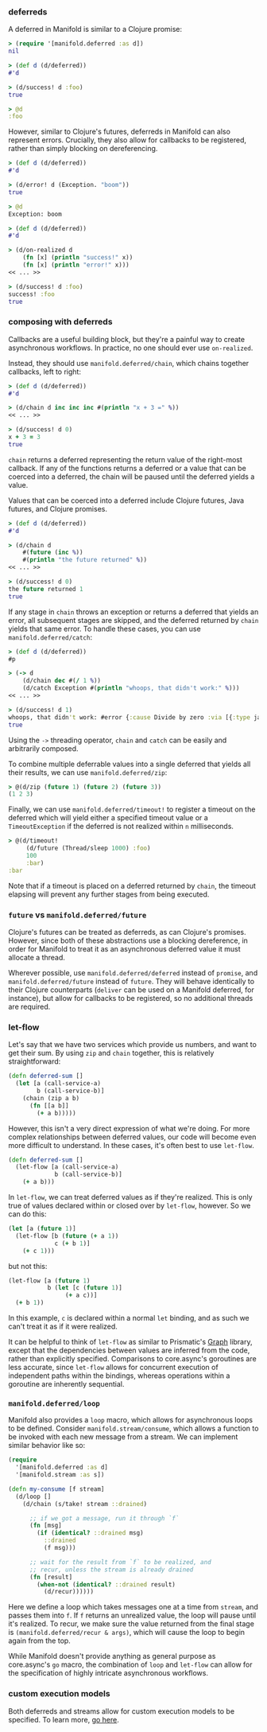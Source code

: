 ### deferreds

A deferred in Manifold is similar to a Clojure promise:

```clj
> (require '[manifold.deferred :as d])
nil

> (def d (d/deferred))
#'d

> (d/success! d :foo)
true

> @d
:foo
```

However, similar to Clojure's futures, deferreds in Manifold can also represent errors.  Crucially, they also allow for callbacks to be registered, rather than simply blocking on dereferencing.

```clj
> (def d (d/deferred))
#'d

> (d/error! d (Exception. "boom"))
true

> @d
Exception: boom
```

```clj
> (def d (d/deferred))
#'d

> (d/on-realized d
    (fn [x] (println "success!" x))
    (fn [x] (println "error!" x)))
<< ... >>

> (d/success! d :foo)
success! :foo
true
```

### composing with deferreds

Callbacks are a useful building block, but they're a painful way to create asynchronous workflows.  In practice, no one should ever use `on-realized`.

Instead, they should use `manifold.deferred/chain`, which chains together callbacks, left to right:

```clj
> (def d (d/deferred))
#'d

> (d/chain d inc inc inc #(println "x + 3 =" %))
<< ... >>

> (d/success! d 0)
x + 3 = 3
true
```

`chain` returns a deferred representing the return value of the right-most callback.  If any of the functions returns a deferred or a value that can be coerced into a deferred, the chain will be paused until the deferred yields a value.

Values that can be coerced into a deferred include Clojure futures, Java futures, and Clojure promises.

```clj
> (def d (d/deferred))
#'d

> (d/chain d
    #(future (inc %))
    #(println "the future returned" %))
<< ... >>

> (d/success! d 0)
the future returned 1
true
```

If any stage in `chain` throws an exception or returns a deferred that yields an error, all subsequent stages are skipped, and the deferred returned by `chain` yields that same error.  To handle these cases, you can use `manifold.deferred/catch`:

```clj
> (def d (d/deferred))
#p

> (-> d
    (d/chain dec #(/ 1 %))
    (d/catch Exception #(println "whoops, that didn't work:" %)))
<< ... >>

> (d/success! d 1)
whoops, that didn't work: #error {:cause Divide by zero :via [{:type java.lang.ArithmeticException ...
true
```

Using the `->` threading operator, `chain` and `catch` can be easily and arbitrarily composed.

To combine multiple deferrable values into a single deferred that yields all their results, we can use `manifold.deferred/zip`:

```clj
> @(d/zip (future 1) (future 2) (future 3))
(1 2 3)
```

Finally, we can use `manifold.deferred/timeout!` to register a timeout on the deferred which will yield either a specified timeout value or a `TimeoutException` if the deferred is not realized within `n` milliseconds.

```clj
> @(d/timeout!
     (d/future (Thread/sleep 1000) :foo)
     100
     :bar)
:bar
```

Note that if a timeout is placed on a deferred returned by `chain`, the timeout elapsing will prevent any further stages from being executed.

### `future` vs `manifold.deferred/future`

Clojure's futures can be treated as deferreds, as can Clojure's promises.  However, since both of these abstractions use a blocking dereference, in order for Manifold to treat it as an asynchronous deferred value it must allocate a thread.

Wherever possible, use `manifold.deferred/deferred` instead of `promise`, and `manifold.deferred/future` instead of `future`.  They will behave identically to their Clojure counterparts (`deliver` can be used on a Manifold deferred, for instance), but allow for callbacks to be registered, so no additional threads are required.

### let-flow

Let's say that we have two services which provide us numbers, and want to get their sum.  By using `zip` and `chain` together, this is relatively straightforward:

```clj
(defn deferred-sum []
  (let [a (call-service-a)
        b (call-service-b)]
    (chain (zip a b)
      (fn [[a b]]
        (+ a b)))))
```

However, this isn't a very direct expression of what we're doing.  For more complex relationships between deferred values, our code will become even more difficult to understand.  In these cases, it's often best to use `let-flow`.

```clj
(defn deferred-sum []
  (let-flow [a (call-service-a)
             b (call-service-b)]
    (+ a b)))
```

In `let-flow`, we can treat deferred values as if they're realized.  This is only true of values declared within or closed over by `let-flow`, however.  So we can do this:

```clj
(let [a (future 1)]
  (let-flow [b (future (+ a 1))
             c (+ b 1)]
    (+ c 1)))
```

but not this:

```clj
(let-flow [a (future 1)
           b (let [c (future 1)]
                (+ a c))]
  (+ b 1))
```

In this example, `c` is declared within a normal `let` binding, and as such we can't treat it as if it were realized.

It can be helpful to think of `let-flow` as similar to Prismatic's [Graph](https://github.com/prismatic/plumbing#graph-the-functional-swiss-army-knife) library, except that the dependencies between values are inferred from the code, rather than explicitly specified.  Comparisons to core.async's goroutines are less accurate, since `let-flow` allows for concurrent execution of independent paths within the bindings, whereas operations within a goroutine are inherently sequential.

### `manifold.deferred/loop`

Manifold also provides a `loop` macro, which allows for asynchronous loops to be defined.  Consider `manifold.stream/consume`, which allows a function to be invoked with each new message from a stream.  We can implement similar behavior like so:

```clj
(require
  '[manifold.deferred :as d]
  '[manifold.stream :as s])

(defn my-consume [f stream]
  (d/loop []
    (d/chain (s/take! stream ::drained)

      ;; if we got a message, run it through `f`
      (fn [msg]
        (if (identical? ::drained msg)
          ::drained
          (f msg)))

      ;; wait for the result from `f` to be realized, and
      ;; recur, unless the stream is already drained
      (fn [result]
        (when-not (identical? ::drained result)
          (d/recur))))))
 ```

Here we define a loop which takes messages one at a time from `stream`, and passes them into `f`.  If `f` returns an unrealized value, the loop will pause until it's realized.  To recur, we make sure the value returned from the final stage is `(manifold.deferred/recur & args)`, which will cause the loop to begin again from the top.

While Manifold doesn't provide anything as general purpose as core.async's `go` macro, the combination of `loop` and `let-flow` can allow for the specification of highly intricate asynchronous workflows.

### custom execution models

Both deferreds and streams allow for custom execution models to be specified.  To learn more, [go here](/docs/execution.md).
